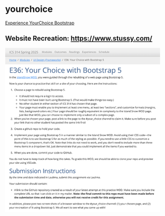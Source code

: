 # yourchoice
[Experience YourChoice Bootstrap](https://courses.ics.hawaii.edu/ics314s25/morea/ui-frameworks/experience-yourchoice-bootstrap.html)
## Website Recreation: https://www.stussy.com/
<img src="instructions.png" alt="Alt text" width="500">
